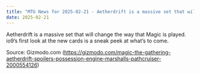 ```yaml
---
title: "MTG News for 2025-02-21 - Aetherdrift is a massive set that will change the ..."
date: 2025-02-21
---
```


Aetherdrift is a massive set that will change the way that Magic is played. io9’s first look at the new cards is a sneak peek at what’s to come.

Source: Gizmodo.com (https://gizmodo.com/magic-the-gathering-aetherdrift-spoilers-possession-engine-marshalls-pathcruiser-2000554126)
